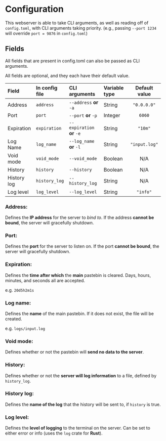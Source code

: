 # Configuration

This webserver is able to take CLI arguments, as well as reading off of `config.toml`, with CLI arguments taking priority.
(e.g., passing `--port 1234` will override `port = 9876` in `config.toml`)

## Fields

All fields that are present in config.toml can also be passed as CLI arguments.

All fields are optional, and they each have their default value.

| Field       | In config file | CLI arguments              | Variable type | Default value |
| :---------- | :--------------| :------------------------- | :------------ | :-----------: |
| Address     | `address`      | `--address` **or** `-a`    | String        | `"0.0.0.0"`   |
| Port        | `port`         | `--port` **or** `-p`       | Integer       | `6060`        |
| Expiration  | `expiration`   | `--expiration` **or** `-e` | String        | `"10m"`       |
| Log Name    | `log_name`     | `--log_name` **or** `-l`   | String        | `"input.log"` |
| Void mode   | `void_mode`    | `--void_mode`              | Boolean       | N/A           |
| History     | `history`      | `--history`                | Boolean       | N/A           |
| History log | `history_log`  | `--history_log`            | String        | N/A           |
| Log level   | `log_level`    | `--log_level`              | String        | `"info"`      |

### Address:

Defines the **IP address** for the server to *bind to*. If the address **cannot be bound**, the server will gracefully shutdown.

### Port:

Defines the **port** for the server to listen on. If the port **cannot be bound**, the server will gracefully shutdown.


### Expiration:

Defines the **time after which** the **main** pastebin is cleared. Days, hours, minutes, and seconds all are accepted.


e.g. `20d5h2m1s`


### Log name:

Defines the **name** of the main pastebin. If it does not exist, the file will be created.


e.g. `logs/input.log`


### Void mode:

Defines whether or not the pastebin will **send no data to the server**. 


### History:

Defines whether or not the **server will log information** to a file, defined by `history_log`.


### History log:

Defines the **name of the log** that the history will be sent to, if `history` is true.


### Log level: 

Defines the **level of logging** to the terminal on the server. Can be set to either error or info (uses the `log` crate for **Rust**).
